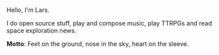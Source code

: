 Hello, I'm Lars.

I do open source stuff, play and compose music, play TTRPGs and read space exploration news.

__Motto__: Feet on the ground, nose in the sky, heart on the sleeve.
